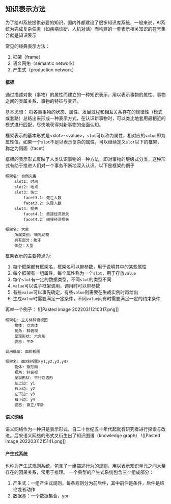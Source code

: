 ## 知识表示方法
为了给AI系统提供必要的知识，国内外都建设了很多知识库系统，一般来说，AI系统为完成复杂任务（如疾病诊断、人机对话）而构建的一套表示相关知识的符号集合就是知识表示

常见的经典表示方法：
1. 框架（frame）
2. 语义网络（semantic network）
3. 产生式（production network）

#### 框架
通过描述对象（事物）的属性而建立的一种知识表示，用以表示事物的属性、事物之间的类属关系、事物的特征与变异。

基本思想：
将各类事物的状态、属性、发展过程和相互关系存在的规律性（模式或套路）总结出来形成一种表示方式，在认识新事物时，可以类比地套用最相近的模式进行匹配，尽快地获得对新事物的全面认知。

框架表示的基本形式是\<slot\>-\<value\>，`slot`可以称为属性，相对应的`value`即为属性值，如果一个`slot`不足以表示复杂的属性，可以继续定义`slot`以下的框架，称之为侧面（facet）

框架的表示形式反映了人类认识事物的一种方法，即对事物的层级式分类，这种形式有助于推进人们对一个事务不断地深入认识。以下是框架的例子

```text
框架名: 自然灾害
	slot1: 时间
	slot2: 地点
	slot3: 伤亡
		facet3.1: 死亡人数
		facet3.2: 失踪人数
	slot4: 损失
		facet4.1: 直接经济损失
		facet4.2: 间接经济损失

框架名: 大象
	所属类别: 哺乳动物
	拥有部分：象牙
	体型：大型
```

框架表示的主要特点为:
1. 每个框架都有框架名，框架名可以带参数，用于说明其中的某些属性
2. 每个框架有一组属性，每个属性称为一个`slot`，用于存放`value`
3. 每个`slot`有一定的数据类型，不同`slot`的类型不同
4. `value`可以说子框架调用，调用时可以带参数
5. 有些`value`可以事先确定，有些`value`则需要在生成实例时再给出
6. 生成`value`时需要满足一定条件，不同`value`间有时需要满足一定的约束条件

再举一个例子：
![[Pasted image 20220311210317.png]]

```text
框架名: 立方体斜俯视图
	物体: 立方体
	视角: 斜俯视
	呈现形状: 六角形
	姿态: 平卧

调用框架: 面斜视图

框架名: 面X斜视图(y1,y2,y3,y4)
	物体: 矩形面
	视角: 斜俯视
	呈现形状: 平行四边形
	左上边: y1
	右上边: y2
	左下边: y3
	右下边: y4
	姿态: 直立/平卧
```

#### 语义网络
语义网络作为一种只是表示形式，自二十世纪五十年代起就有研究者进行探索与改进。后来语义网络的形式又衍生出了知识图谱（knowledge graph）
![[Pasted image 20220311215141.png]]

#### 产生式系统
也称为产生式规则系统，包含了一组描述行为的规则，用以表示知识单元之间大量存在的因果关系，常用于推理。
一个典型的产生式系统包含三个组成部分：
1. 产生式：一组产生式规则，每条规则分为前后件，其中前件是条件，后件是结论或者动作
2. 数据基：一个数据集合，yon
